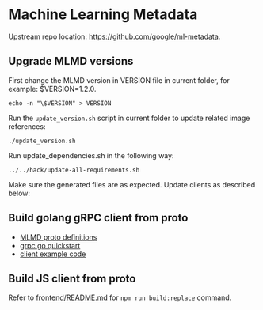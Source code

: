 # Machine Learning Metadata

Upstream repo location: <https://github.com/google/ml-metadata>.

## Upgrade MLMD versions

First change the MLMD version in VERSION file in current folder, for example: $VERSION=1.2.0.

```
echo -n "\$VERSION" > VERSION
```

Run the `update_version.sh` script in current folder to update related image references:

```
./update_version.sh
```

Run update_dependencies.sh in the following way:

```
../../hack/update-all-requirements.sh
```

Make sure the generated files are as expected. Update clients as described below:

## Build golang gRPC client from proto

* [MLMD proto definitions](https://github.com/google/ml-metadata/tree/master/ml_metadata/proto)
* [grpc go quickstart](https://grpc.io/docs/languages/go/quickstart/)
* [client example code](https://github.com/grpc/grpc-go/blob/master/examples/helloworld/greeter_client/main.go)


## Build JS client from proto

Refer to [frontend/README.md](frontend/README.md) for `npm run build:replace` command. 
